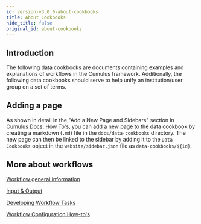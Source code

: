 ```yaml
---
id: version-v3.0.0-about-cookbooks
title: About Cookbooks
hide_title: false
original_id: about-cookbooks
---
```


## Introduction

The following data cookbooks are documents containing examples and explanations of workflows in the Cumulus framework. Additionally, the following data cookbooks should serve to help unify an institution/user group on a set of terms.

## Adding a page

As shown in detail in the "Add a New Page and Sidebars" section in [Cumulus Docs: How To's](docs-how-to.md), you can add a new page to the data cookbook by creating a markdown (`.md`) file in the `docs/data-cookbooks` directory. The new page can then be linked to the sidebar by adding it to the `Data-Cookbooks` object in the `website/sidebar.json` file as `data-cookbooks/${id}`.

## More about workflows

[Workflow general information](workflows/README.md)

[Input & Output](workflows/input_output.md)

[Developing Workflow Tasks](workflows/developing-workflow-tasks.md)

[Workflow Configuration How-to's](workflows/workflow-configuration-how-to.md)
